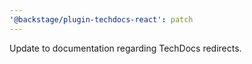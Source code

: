 ```yaml
---
'@backstage/plugin-techdocs-react': patch
---
```


Update to documentation regarding TechDocs redirects.
